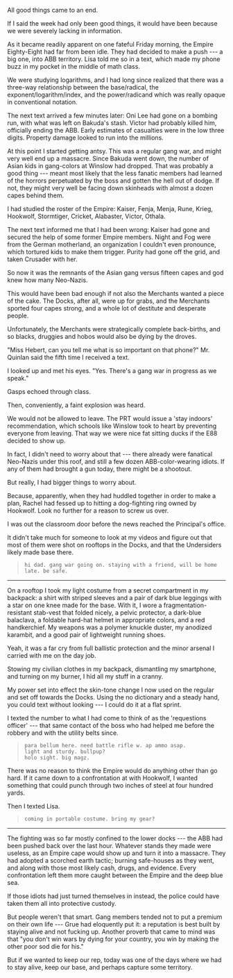 All good things came to an end.

If I said the week had only been good things, it would have been because we were severely lacking
in information.

As it became readily apparent on one fateful Friday morning, the Empire Eighty-Eight had far
from been idle. They had decided to make a push --- a big one, into ABB territory. Lisa told me
so in a text, which made my phone buzz in my pocket in the middle of math class.

We were studying logarithms, and I had long since realized that there was a three-way relationship
between the base/radical, the exponent/logarithm/index, and the power/radicand which was really opaque
in conventional notation.

The next text arrived a few minutes later: Oni Lee had gone on a bombing run, with what was left on
Bakuda's stash. Victor had probably killed him, officially ending the ABB. Early estimates of casualties were
in the low three digits. Property damage looked to run into the millions.

At this point I started getting antsy. This was a regular gang war, and might very well end up
a massacre. Since Bakuda went down, the number of Asian kids in gang-colors at Winslow had dropped.
That was probably a good thing --- meant most likely that the less fanatic members had learned of the horrors
perpetuated by the boss and gotten the hell out of dodge. If not, they might very well be facing down
skinheads with almost a dozen capes behind them.

I had studied the roster of the Empire: Kaiser, Fenja, Menja, Rune, Krieg, Hookwolf, Stormtiger, Cricket,
Alabaster, Victor, Othala.

The next text informed me that I had been wrong: Kaiser had gone and secured the help of some former
Empire members. Night and Fog were from the German motherland, an organization I couldn't even pronounce,
which tortured kids to make them trigger. Purity had gone off the grid, and taken Crusader with her.

So now it was the remnants of the Asian gang versus fifteen capes and god knew how many Neo-Nazis.

This would have been bad enough if not also the Merchants wanted a piece of the cake. The Docks,
after all, were up for grabs, and the Merchants sported four capes strong, and a whole lot of
destitute and desperate people.

Unfortunately, the Merchants were strategically complete back-births, and so blacks, druggies and
hobos would also be dying by the droves.

"Miss Hebert, can you tell me what is so important on that phone?" Mr. Quinlan said the fifth time
I received a text.

I looked up and met his eyes. "Yes. There's a gang war in progress as we speak."

Gasps echoed through class.

Then, conveniently, a faint explosion was heard.

We would not be allowed to leave. The PRT would issue a 'stay indoors' recommendation,
which schools like Winslow took to heart by preventing everyone from leaving. That way we were nice
fat sitting ducks if the E88 decided to show up.

In fact, I didn't need to worry about that --- there already were fanatical Neo-Nazis under this roof,
and still a few dozen ABB-color-wearing idiots. If any of them had brought a gun today, there might be
a shootout.

But really, I had bigger things to worry about.

Because, apparently, when they had huddled together in order to make a plan, Rachel had fessed
up to hitting a dog-fighting ring owned by Hookwolf. Look no further for a reason to screw us over.

I was out the classroom door before the news reached the Principal's office.

It didn't take much for someone to look at my videos and figure out that most of them were shot
on rooftops in the Docks, and that the Undersiders likely made base there.

> ~~~
> hi dad. gang war going on. staying with a friend, will be home late. be safe.
> ~~~

----

On a rooftop I took my light costume from a secret compartment in my backpack:
a shirt with striped sleeves and a pair of dark blue leggings with a star on one knee made
for the base. With it, I wore a fragmentation-resistant stab-vest that folded nicely, a pelvic protector,
a dark-blue balaclava, a foldable hard-hat helmet in appropriate colors,
and a red handkerchief. My weapons was a polymer knuckle duster, my anodized karambit,
and a good pair of lightweight running shoes.

Yeah, it was a far cry from full ballistic protection and the minor arsenal I carried with me on the day
job.

Stowing my civilian clothes in my backpack, dismantling my smartphone, and turning on my burner,
I hid all my stuff in a cranny.

My power set into effect the skin-tone change I now used on the regular
and set off towards the Docks. Using the no dictionary and a steady hand, you could
text without looking --- I could do it at a flat sprint.

I texted the number to what I had come to think of as the 'requestions officer' --- that same
contact of the boss who had helped me before the robbery and with the utility belts since.

> ~~~
> para bellum here. need battle rifle w. ap ammo asap.
> light and sturdy. bullpup?
> holo sight. big magz.
> ~~~

There was no reason to think the Empire would do anything other than go hard. If it came down to
a confrontation at with Hookwolf, I wanted something that could punch through
two inches of steel at four hundred yards.

Then I texted Lisa.

> ~~~
> coming in portable costume. bring my gear?
> ~~~

----

The fighting was so far mostly confined to the lower docks --- the ABB had been pushed back over the last
hour. Whatever stands they made were useless, as an Empire cape would show up and turn it into a massacre.
They had adopted a scorched earth tactic; burning safe-houses as they went, and along with those most
likely cash, drugs, and evidence. Every confrontation left them more caught between the Empire and the
deep blue sea.

If those idiots had just turned themselves in instead, the police could have taken them all into
protective custody.

But people weren't that smart. Gang members tended not to put a premium on their own life --- Grue had
eloquently put it: a reputation is best built by staying alive and not fucking up. Another proverb that
came to mind was that "you don't win wars by dying for your country, you win by making the other poor sod
die for his."

But if we wanted to keep our rep, today was one of the days where we had to stay alive, keep our base,
and perhaps capture some territory.
